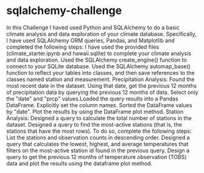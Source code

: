 # sqlalchemy-challenge
In this Challenge I haved used Python and SQLAlchemy to do a basic climate analysis and data exploration of your climate database. Specifically, I have  used SQLAlchemy ORM queries, Pandas, and Matplotlib and completed the following steps:
I have used the provided files (climate_starter.ipynb and hawaii.sqlite) to complete your climate analysis and data exploration.
Used the SQLAlchemy create_engine() function to connect to your SQLite database.
Used the SQLAlchemy automap_base() function to reflect your tables into classes, and then save references to the classes named station and measurement.
Precipitation Analysis:
Found the most recent date in the dataset.
Using that date, get the previous 12 months of precipitation data by querying the previous 12 months of data.
Select only the "date" and "prcp" values.Loaded the query results into a Pandas DataFrame. Explicitly set the column names.
Sorted the DataFrame values by "date".
Plot the results by using the DataFrame plot method.
Station Analysis:
Designed a query to calculate the total number of stations in the dataset.
Designed a query to find the most-active stations (that is, the stations that have the most rows). To do so, complete the following steps:
List the stations and observation counts in descending order.
Designed a query that calculates the lowest, highest, and average temperatures that filters on the most-active station id found in the previous query.
Design a query to get the previous 12 months of temperature observation (TOBS) data and plot the results using the dataframe plot method.

